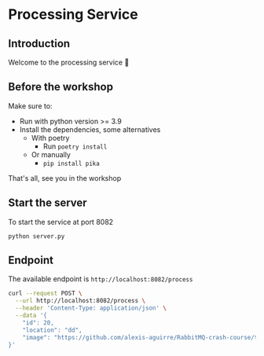 # Processing Service

## Introduction

Welcome to the processing service 🥶

## Before the workshop

Make sure to:
- Run with python version >= 3.9
- Install the dependencies, some alternatives
    - With poetry
        - Run `poetry install`
    - Or manually
        - `pip install pika`

That's all, see you in the workshop


## Start the server

To start the service at port 8082 

    python server.py

## Endpoint

The available endpoint is `http://localhost:8082/process`

```sh
curl --request POST \
  --url http://localhost:8082/process \
  --header 'Content-Type: application/json' \
  --data '{
    "id": 20,
    "location": "dd",
    "image": "https://github.com/alexis-aguirre/RabbitMQ-crash-course/tree/skeleton/data/license-plates/MX-10-696.jpg"
}'
```
